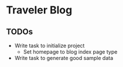 # Traveler Blog

## TODOs
- Write task to initialize project
  - Set homepage to blog index page type
- Write task to generate good sample data

